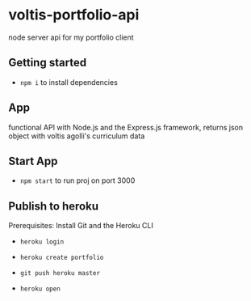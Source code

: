 # voltis-portfolio-api

node server api for my portfolio client

## Getting started

- `npm i` to install dependencies

## App

functional API with Node.js and the Express.js framework, returns json object with voltis agolli's curriculum data

## Start App

- `npm start` to run proj on port 3000

## Publish to heroku

Prerequisites: Install Git and the Heroku CLI

- `heroku login`

- `heroku create portfolio`

- `git push heroku master` 

- `heroku open` 